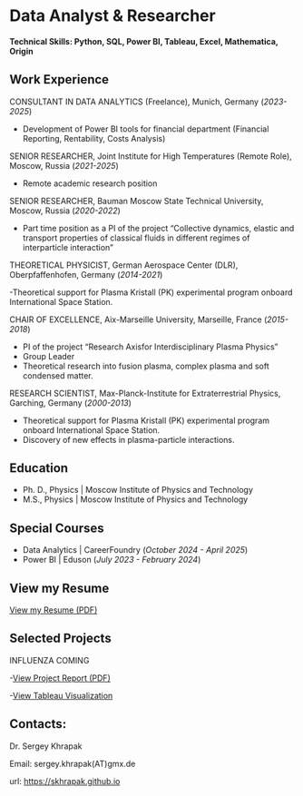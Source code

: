 # Data Analyst & Researcher

#### Technical Skills: Python, SQL, Power BI, Tableau, Excel, Mathematica, Origin

## Work Experience

CONSULTANT IN DATA ANALYTICS (Freelance), Munich, Germany (_2023-2025_)
 - Development of Power BI tools for financial department (Financial 
Reporting, Rentability, Costs Analysis)

SENIOR RESEARCHER, Joint Institute for High 
Temperatures (Remote Role), Moscow, Russia (_2021-2025_)
- Remote academic research position

SENIOR RESEARCHER, Bauman Moscow State Technical 
University, Moscow, Russia (_2020-2022_)
- Part time position as a PI of the project “Collective dynamics, 
elastic and transport properties of classical fluids in different 
regimes of interparticle interaction”

THEORETICAL PHYSICIST, German Aerospace Center (DLR), Oberpfaffenhofen, Germany (_2014-2021_)

-Theoretical support for Plasma Kristall (PK) experimental program 
onboard International Space Station. 

CHAIR OF EXCELLENCE, Aix-Marseille University, Marseille, France (_2015-2018_)

- PI of the project “Research Axisfor Interdisciplinary Plasma Physics”
- Group Leader
- Theoretical research into fusion plasma, complex plasma and soft condensed matter. 

RESEARCH SCIENTIST, Max-Planck-Institute for Extraterrestrial Physics, Garching, Germany (_2000-2013_)

- Theoretical support for Plasma Kristall (PK) experimental program 
onboard International Space Station.
- Discovery of new effects in plasma-particle interactions.

## Education
 
- Ph. D., Physics |  Moscow Institute of Physics and Technology
- M.S., Physics   |  Moscow Institute of Physics and Technology


## Special Courses

- Data Analytics | CareerFoundry (_October 2024 - April 2025_)
- Power BI       |      Eduson (_July 2023 - February 2024_)

## View my Resume

[View my Resume (PDF)](Assets/CV_Khrapak_Apr2025_DA.pdf)

## Selected Projects

INFLUENZA COMING

-[View Project Report (PDF)](Assets/CaseStudy.pdf)

-[View Tableau Visualization](https://public.tableau.com/app/profile/sergey.khrapak/viz/InfluenzaComing_Published/InfluenzaComing?publish=yes)

  
## Contacts: 

Dr. Sergey Khrapak

Email: sergey.khrapak(AT)gmx.de

url: https://skhrapak.github.io



